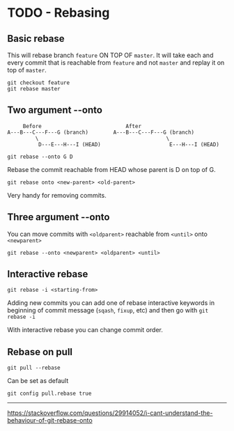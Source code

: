 # TODO - Rebasing


## Basic rebase 

This will rebase branch `feature` ON TOP OF `master`. 
It will take each and every commit that is reachable from `feature` and not `master` and replay it on top of `master`.

```
git checkout feature
git rebase master
```

## Two argument --onto

         Before                           After
    A---B---C---F---G (branch)        A---B---C---F---G (branch)
             \                                         \
              D---E---H---I (HEAD)                      E---H---I (HEAD)

```
git rebase --onto G D
```

Rebase the commit reachable from HEAD whose parent is D on top of G.

```
git rebase onto <new-parent> <old-parent>
```

Very handy for removing commits.


## Three argument --onto

You can move commits with `<oldparent>` reachable from `<until>` onto `<newparent>`

```
git rebase --onto <newparent> <oldparent> <until>
```

## Interactive rebase 

```
git rebase -i <starting-from>
```

Adding new commits you can add one of rebase interactive keywords in beginning of commit message
(`sqash`, `fixup`, etc) and then go with `git rebase -i`

With interactive rebase you can change commit order.


## Rebase on pull

```
git pull --rebase
```

Can be set as default

```
git config pull.rebase true
```


---

https://stackoverflow.com/questions/29914052/i-cant-understand-the-behaviour-of-git-rebase-onto